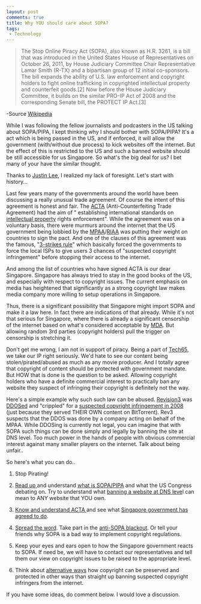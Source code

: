 ```yaml
---
layout: post
comments: true
title: Why YOU should care about SOPA?
tags:
 - Technology
---
```


> The Stop Online Piracy Act (SOPA), also known as H.R. 3261, is a bill that was introduced in the United States House of Representatives on October 26, 2011, by House Judiciary Committee Chair Representative Lamar Smith (R-TX) and a bipartisan group of 12 initial co-sponsors. The bill expands the ability of U.S. law enforcement and copyright holders to fight online trafficking in copyrighted intellectual property and counterfeit goods.\[2\] Now before the House Judiciary Committee, it builds on the similar PRO-IP Act of 2008 and the corresponding Senate bill, the PROTECT IP Act.\[3\]
>
>

-Source [Wikipedia][0]

While I was following the fellow journalists and podcasters in the US talking about SOPA/PIPA, I kept thinking why I should bother with SOPA/PIPA? It's a act which is being passed in the US, and if enforced, it will allow the government (with/without due process) to kick websites off the internet. But the effect of this is restricted to the US and such a banned website should be still accessible for us Singapore. So what's the big deal for us? I bet many of your have the similar thought.

Thanks to [Justin Lee][1], I realized my lack of foresight. Let's start with history...

Last few years many of the governments around the world have been discussing a really unusual trade agreement. Of course the intent of this agreement is honest and fair. The [ACTA][2] (Anti-Counterfeiting Trade Agreement) had the aim of " establishing international standards on [intellectual property][3] rights enforcement".  While the agreement was on a voluntary basis, there were murmurs around the internet that the US government being lobbied by the [MPAA][4]/[RIAA][5] was putting their weight on countries to sign the pact. And one of the clauses of this agreement was the famous, "[3-strikes rule][6]" which basically forced the governments to force the local ISPs to give users 3 chances of "suspected copyright infringement" before stopping their access to the internet.

And among the list of countries who have signed ACTA is our dear Singapore. Singapore has always tried to stay in the good books of the US, and especially with respect to copyright issues. The current emphasis on media has heightened that significantly as a strong copyright law makes media company more willing to setup operations in Singapore.

Thus, there is a significant possibility that Singapore might import SOPA and make it a law here. In fact there are indications of that already. While it's not that serious for Singapore, where there is already a significant censorship of the internet based on what's considered acceptable by [MDA][7]. But allowing random 3rd parties (copyright holders) pull the trigger on censorship is stretching it.

Don't get me wrong, I am not in support of piracy. Being a part of [Tech65][8], we take our IP right seriously. We'd hate to see our content being stolen/pirated/abused as much as any movie producer. And I totally agree that copyright of content should be protected with government mandate. But HOW that is done is the question to be asked. Allowing copyright holders who have a definite commercial interest to practically ban any website they suspect of infringing their copyright is definitely not the way.

Here's a simple example why such such law can be abused. [Revision3][9] was [DDOSed][10] and "crippled" for a [suspected copyright infringement in 2008][11] (just because they served THEIR OWN content on BitTorrent). Rev3 suspects that the DDOS was done by a company acting on behalf of the MPAA. While DDOSing is currently not legal, you can imagine that with SOPA such things can be done simply and legally by banning the site at DNS level. Too much power in the hands of people with obvious commercial interest against many smaller players on the internet. Talk about being unfair..

So here's what you can do..

1. Stop Pirating!

2. [Read up ][12]and understand [what is SOPA/PIPA][13] and what the US Congress debating on. Try to understand what [banning a website at DNS leve][14]l can mean to ANY website that YOU own.

3. [Know and understand ACTA ][15]and see what [Singapore government has agreed to do][16].

4. [Spread the word][17]. Take part in the [anti-SOPA blackout][18]. Or tell your friends why SOPA is a bad way to implement copyright regulations.

5. Keep your eyes and ears open to how the Singapore government reacts to SOPA. If need be, we will have to contact our representatives and tell them our view on copyright issues to be raised to the appropriate level.

6. Think about [alternative ways][19] how copyright can be preserved and protected in other ways than straight up banning suspected copyright infringers from the internet.

If you have some ideas, do comment below. I would love a discussion.


[0]: http://en.wikipedia.org/wiki/SOPA
[1]: http://justinlee.sg
[2]: http://en.wikipedia.org/wiki/Anti-Counterfeiting_Trade_Agreement
[3]: http://en.wikipedia.org/wiki/Intellectual_property "Intellectual property"
[4]: http://en.wikipedia.org/wiki/Mpaa
[5]: http://en.wikipedia.org/wiki/Riaa
[6]: https://www.eff.org/deeplinks/2009/11/leaked-acta-internet-provisions-three-strikes-and-
[7]: http://www.mda.gov.sg/
[8]: http://www.tech65.org
[9]: http://www.revision3.com
[10]: http://en.wikipedia.org/wiki/DDOS#Distributed_attack
[11]: http://revision3.com/blog/2008/05/29/inside-the-attack-that-crippled-revision3/
[12]: https://www.eff.org/deeplinks/2011/12/wrapping-week-action-against-sopa
[13]: https://www.eff.org/issues/coica-internet-censorship-and-copyright-bill
[14]: http://www.reddit.com/r/explainlikeimfive/comments/nggi9/how_will_sopa_affect_us_who_are_not_in_the_us_how/
[15]: http://www.ip-watch.org/weblog/2011/05/06/trading%E2%80%99s-end-is-acta-the-leading-edge-of-a-protectionist-wave/
[16]: http://www.mlaw.gov.sg/news/press-releases/anti-counterfeiting-trade-agreement-signing-ceremony.html
[17]: https://www.eff.org/deeplinks/2011/12/fight-blacklist-toolkit-anti-sopa-activists
[18]: http://www.foxnews.com/scitech/2011/12/30/will-google-amazon-and-facebook-blackout-net/
[19]: https://www.eff.org/deeplinks/2011/12/alternative-sopa-open-process-befitting-open-internet

